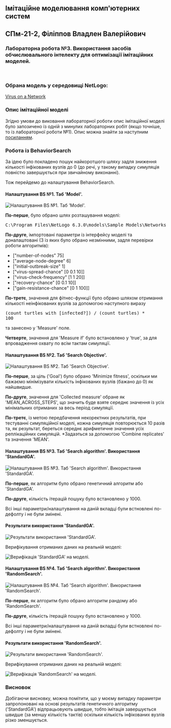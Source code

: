 ## Імітаційне моделювання комп'ютерних систем
## СПм-21-2, **Філіппов Владлен Валерійович**
### Лабораторна робота №**3**. Використання засобів обчислювального інтелекту для оптимізації імітаційних моделей.

<br>

### Обрана модель у середовищі NetLogo:
[Virus on a Network](https://www.netlogoweb.org/launch#https://www.netlogoweb.org/assets/modelslib/Sample%20Models/Networks/Virus%20on%20a%20Network.nlogo)

### Опис імітаційної моделі
Згідно умови до виковання лабораторної роботи опис імітаційної моделі було запозичено із одній з минулих лабораторних робіт (якщо точніше, то із лабораторної роботи №1). Опис можна знайти за наступним [посиланням](https://github.com/Malvarix/CSSM/blob/master/LW1-ADD1/report.md).

### Робота із BehaviorSearch

За ідею було покладено пошук найкоротшого шляху задля зниження кількості інфікованих вузлів до 0 (до речі, у такому випадку симуляція повністю завершується при звичайному виконанні).

Тож перейдемо до налаштування BehaviorSearch.

#### Налаштування BS №1. Таб 'Model'.

![Налаштування BS №1. Таб 'Model'.](bs-setup-1.png)

**По-перше**, було обрано шлях розташування моделі:

<pre>
C:\Program Files\NetLogo 6.3.0\models\Sample Models\Networks\Virus on a Network.nlogo
</pre>

**По-друге**, імпортовані параметри із інтерфейсу моделі та доналаштовані (3 із яких було обрано незмінними, задля перевірки роботи алгоритмів):

- ["number-of-nodes" 75]
- ["average-node-degree" 6]
- ["initial-outbreak-size" 1]
- ["virus-spread-chance" [0 0.1 10]]
- ["virus-check-frequency" [1 1 20]]
- ["recovery-chance" [0 0.1 10]]
- ["gain-resistance-chance" [0 1 100]]

**По-третє**, значення для фітнес-функції було обрано шляхом отримання кількості неінфікованих вузлів за допомогою наступного виразу <pre>(count turtles with [infected?]) / (count turtles) * 100</pre> та занесено у 'Measure' поле. 

**Четверте**, значення для 'Measure if' було встановлено у 'true', за для впровадження охвату по всім тактам симуляції.

#### Налаштування BS №2. Таб 'Search Objective'.

![Налаштування BS №2. Таб 'Search Objective'.](bs-setup-2.png)

**По-перше**, за ціль ('Goal') було обрано 'Minimize fitness', оскільки ми бажаємо мінімізувати кількість інфікованих вузлів (бажано до 0) як найшвидше.

**По-друге**, значення для 'Collected measure' обране як 'MEAN_ACROSS_STEPS', що значить буде взяте середнє  значення із усіх мінімальних отриманих за весь період симуляції.

**По-третє**, із метою передбачення некоректних результатів, при тестуванні симуляційної моделі, кожна симуляція повторюється 10 разів та, як результат, береться середнє арифметичне значення усіх реплікаційних симуляцій. *Задаэться за допомогою 'Combine replicates' та значення 'MEAN'.

#### Налаштування BS №3. Таб 'Search algorithm'. Використання 'StandardGA'.

![Налаштування BS №3. Таб 'Search algorithm'. Використання 'StandardGA'.](bs-setup-3.png)

**По-перше**, як алгоритм було обрано генетичний алгоритм або 'StandardGA'.

**По-друге**, кількість ітерацій пошуку було встановлено у 1000.

Всі інші параметри/налаштування на даній вкладці були встновлені по-дефолту і не були змінені.

#### Результати використання 'StandardGA'.

![Результати використання 'StandardGA'.](bs-standard-ga-results.png)

Верифікування отриманих даних на реальній моделі:

![Верифікація 'StandardGA' на моделі.](bs-standard-ga-results-verification.png)

#### Налаштування BS №4. Таб 'Search algorithm'. Використання 'RandomSearch'.

![Налаштування BS №4. Таб 'Search algorithm'. Використання 'RandomSearch'.](bs-setup-4.png)

**По-перше**, як алгоритм було обрано алгоритм рандому або 'RandomSearch'.

**По-друге**, кількість ітерацій пошуку було встановлено у 1000.

Всі інші параметри/налаштування на даній вкладці були встновлені по-дефолту і не були змінені.

#### Результати використання 'RandomSearch'.

![Результати використання 'RandomSearch'.](bs-random-search-results.png)

Верифікування отриманих даних на реальній моделі:

![Верифікація 'RandomSearch' на моделі.](bs-random-search-results-verification.png)

### Висновок

Добігаючи висновку, можна помітити, що у моєму випадку параметри запропоновані на основі результатів генетичного алгоритму ('StandardGA') відпрацьовують швидше, тобто імітація завершується швидше (за меншу кількість тактів) оскільки кількість інфікованих вузлів різко зменшується.